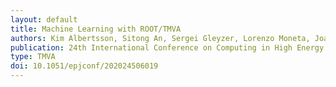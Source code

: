 ```yaml
---
layout: default
title: Machine Learning with ROOT/TMVA
authors: Kim Albertsson, Sitong An, Sergei Gleyzer, Lorenzo Moneta, Joana Niermann, Stefan Wunsch, Luca Zampieri and Omar Andres Zapata Mesa
publication: 24th International Conference on Computing in High Energy and Nuclear Physics (CHEP 2019)
type: TMVA
doi: 10.1051/epjconf/202024506019
---
```

